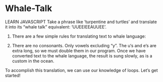 # Whale-Talk
LEARN JAVASCRIPT
Take a phrase like ‘turpentine and turtles’ and translate it into its “whale talk” equivalent: ‘UUEEIEEAUUEE’.

1.  There are a few simple rules for translating text to whale language:

2.  There are no consonants. Only vowels excluding “y”.
The u‘s and e‘s are extra long, so we must double them in our program.
Once we have converted text to the whale language, the result is sung slowly, as is a custom in the ocean.

To accomplish this translation, we can use our knowledge of loops. Let’s get started!
